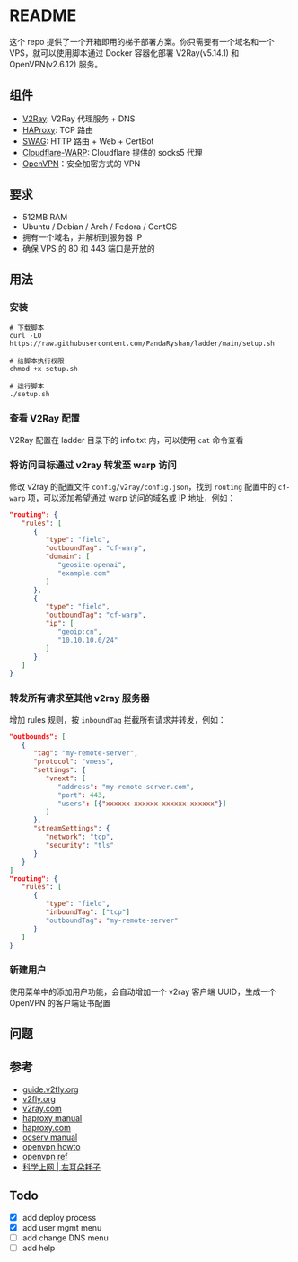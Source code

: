 # README

这个 repo 提供了一个开箱即用的梯子部署方案。你只需要有一个域名和一个 VPS，就可以使用脚本通过 Docker 容器化部署 V2Ray(v5.14.1) 和 OpenVPN(v2.6.12) 服务。

## 组件

* [V2Ray](https://github.com/v2fly/v2ray-core): V2Ray 代理服务 + DNS
* [HAProxy](https://github.com/haproxy/haproxy): TCP 路由
* [SWAG](https://github.com/linuxserver/docker-swag): HTTP 路由 + Web + CertBot
* [Cloudflare-WARP](https://developers.cloudflare.com/warp-client/get-started/linux/): Cloudflare 提供的 socks5 代理
* [OpenVPN](https://community.openvpn.net/openvpn/wiki/Downloads)：安全加密方式的 VPN

## 要求

* 512MB RAM
* Ubuntu / Debian / Arch / Fedora / CentOS
* 拥有一个域名，并解析到服务器 IP
* 确保 VPS 的 80 和 443 端口是开放的

## 用法

### 安装

```shell
# 下载脚本
curl -LO https://raw.githubusercontent.com/PandaRyshan/ladder/main/setup.sh

# 给脚本执行权限
chmod +x setup.sh

# 运行脚本
./setup.sh
```

### 查看 V2Ray 配置

V2Ray 配置在 ladder 目录下的 info.txt 内，可以使用 `cat` 命令查看

### 将访问目标通过 v2ray 转发至 warp 访问

修改 v2ray 的配置文件 `config/v2ray/config.json`，找到 `routing` 配置中的 `cf-warp` 项，可以添加希望通过 warp 访问的域名或 IP 地址，例如：

```json
"routing": {
   "rules": [
      {
         "type": "field",
         "outboundTag": "cf-warp",
         "domain": [
            "geosite:openai",
            "example.com"
         ]
      },
      {
         "type": "field",
         "outboundTag": "cf-warp",
         "ip": [
            "geoip:cn",
            "10.10.10.0/24"
         ]
      }
   ]
}
```

### 转发所有请求至其他 v2ray 服务器

增加 rules 规则，按 `inboundTag` 拦截所有请求并转发，例如：

```json
"outbounds": [
   {
      "tag": "my-remote-server",
      "protocol": "vmess",
      "settings": {
         "vnext": [
            "address": "my-remote-server.com",
            "port": 443,
            "users": [{"xxxxxx-xxxxxx-xxxxxx-xxxxxx"}]
         ]
      },
      "streamSettings": {
         "network": "tcp",
         "security": "tls"
      }
   }
]
"routing": {
   "rules": [
      {
         "type": "field",
         "inboundTag": ["tcp"]
         "outboundTag": "my-remote-server"
      }
   ]
}
```

### 新建用户

使用菜单中的添加用户功能，会自动增加一个 v2ray 客户端 UUID，生成一个 OpenVPN 的客户端证书配置

## 问题

## 参考

* [guide.v2fly.org](https://guide.v2fly.org/advanced/quic.html)
* [v2fly.org](https://www.v2fly.org/v5/config/inbound.html)
* [v2ray.com](https://www.v2ray.com/chapter_02/policy.html)
* [haproxy manual](https://docs.haproxy.org/dev/configuration.html)
* [haproxy.com](https://www.haproxy.com/documentation/hapee/latest/load-balancing/protocols/http-2/)
* [ocserv manual](https://ocserv.gitlab.io/www/manual.html)
* [openvpn howto](https://openvpn.net/community-resources/how-to/)
* [openvpn ref](https://openvpn.net/community-resources/reference-manual-for-openvpn-2-4/)
* [科学上网 | 左耳朵耗子](https://haoel.github.io/#94-cloudflare-warp-%E5%8E%9F%E7%94%9F-ip)

## Todo

* [x] add deploy process
* [x] add user mgmt menu
* [ ] add change DNS menu
* [ ] add help
